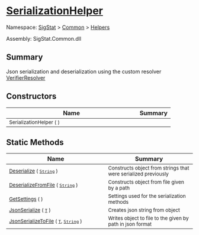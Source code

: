 # [SerializationHelper](./SerializationHelper.md)

Namespace: [SigStat]() > [Common](./../README.md) > [Helpers](./README.md)

Assembly: SigStat.Common.dll

## Summary
Json serialization and deserialization using the custom resolver  [VerifierResolver](https://github.com/hargitomi97/sigstat/blob/master/docs/md/SigStat/Common/Helpers/Serialization/VerifierResolver.md)

## Constructors

| Name | Summary | 
| --- | --- | 
| <sub>SerializationHelper (  )</sub><img width=200>| <sub></sub>| <br>


## Static Methods

| Name | Summary | 
| --- | --- | 
| <sub>[Deserialize](./Methods/SerializationHelper-100664071.md) ( [`String`](https://docs.microsoft.com/en-us/dotnet/api/System.String) )</sub><img width=200>| <sub>Constructs object from strings that were serialized previously</sub>| <br>
| <sub>[DeserializeFromFile](./Methods/SerializationHelper-100664072.md) ( [`String`](https://docs.microsoft.com/en-us/dotnet/api/System.String) )</sub><img width=200>| <sub>Constructs object from file given by a path</sub>| <br>
| <sub>[GetSettings](./Methods/SerializationHelper-100664070.md) (  )</sub><img width=200>| <sub>Settings used for the serialization methods</sub>| <br>
| <sub>[JsonSerialize](./Methods/SerializationHelper-100664074.md) ( [`T`](./SerializationHelper.md) )</sub><img width=200>| <sub>Creates json string from object</sub>| <br>
| <sub>[JsonSerializeToFile](./Methods/SerializationHelper-100664073.md) ( [`T`](./SerializationHelper.md), [`String`](https://docs.microsoft.com/en-us/dotnet/api/System.String) )</sub><img width=200>| <sub>Writes object to file to the given by path in json format</sub>| <br>


